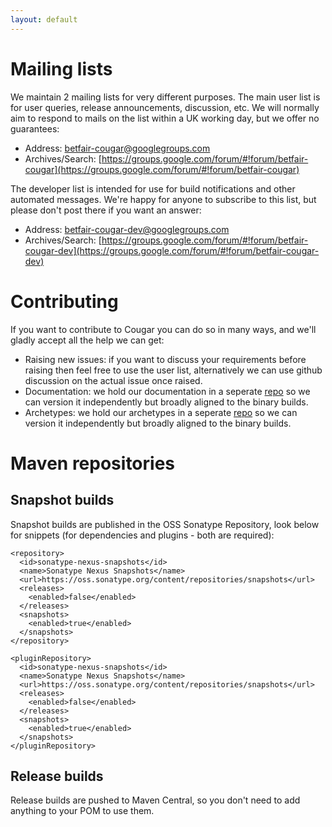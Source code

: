 ```yaml
---
layout: default
---
```

# Mailing lists

We maintain 2 mailing lists for very different purposes. The main user list is for user queries, release announcements, discussion, etc. We will normally aim to respond to mails on the list within a UK working day, but we offer no guarantees:

* Address: [betfair-cougar@googlegroups.com](mailto:betfair-cougar@googlegroups.com)
* Archives/Search: [https://groups.google.com/forum/#!forum/betfair-cougar](https://groups.google.com/forum/#!forum/betfair-cougar)

The developer list is intended for use for build notifications and other automated messages. We're happy for anyone to subscribe to this list, but please don't post there if you want an answer:

* Address: [betfair-cougar-dev@googlegroups.com](mailto:betfair-cougar-dev@googlegroups.com)
* Archives/Search: [https://groups.google.com/forum/#!forum/betfair-cougar-dev](https://groups.google.com/forum/#!forum/betfair-cougar-dev)

# Contributing

If you want to contribute to Cougar you can do so in many ways, and we'll gladly accept all the help we can get:
* Raising new issues: if you want to discuss your requirements before raising then feel free to use the user list, alternatively we can use github discussion on the actual issue once raised.
* Documentation: we hold our documentation in a seperate [repo](http://github.com/betfair/cougar-documentation) so we can version it independently but broadly aligned to the binary builds.
* Archetypes: we hold our archetypes in a seperate [repo](http://github.com/betfair/cougar-archetypes) so we can version it independently but broadly aligned to the binary builds.

# Maven repositories

## Snapshot builds

Snapshot builds are published in the OSS Sonatype Repository, look below for snippets (for dependencies and plugins - both are required):

```
<repository>
  <id>sonatype-nexus-snapshots</id>
  <name>Sonatype Nexus Snapshots</name>
  <url>https://oss.sonatype.org/content/repositories/snapshots</url>
  <releases>
    <enabled>false</enabled>
  </releases>
  <snapshots>
    <enabled>true</enabled>
  </snapshots>
</repository>
```

```
<pluginRepository>
  <id>sonatype-nexus-snapshots</id>
  <name>Sonatype Nexus Snapshots</name>
  <url>https://oss.sonatype.org/content/repositories/snapshots</url>
  <releases>
    <enabled>false</enabled>
  </releases>
  <snapshots>
    <enabled>true</enabled>
  </snapshots>
</pluginRepository>
```

## Release builds

Release builds are pushed to Maven Central, so you don't need to add anything to your POM to use them.
